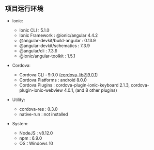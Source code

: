 ## 项目运行环境
- Ionic:
  - Ionic CLI                     : 5.1.0
  - Ionic Framework               : @ionic/angular 4.4.2
  - @angular-devkit/build-angular : 0.13.9
  - @angular-devkit/schematics    : 7.3.9
  - @angular/cli                  : 7.3.9
  - @ionic/angular-toolkit        : 1.5.1

- Cordova:
  - Cordova CLI       : 9.0.0 (cordova-lib@9.0.1)
  - Cordova Platforms : android 8.0.0
  - Cordova Plugins   : cordova-plugin-ionic-keyboard 2.1.3, cordova-plugin-ionic-webview 4.0.1, (and 8 other plugins)

- Utility:
  - cordova-res : 0.3.0
  - native-run  : not installed

- System:
  - NodeJS            : v8.12.0 
  - npm               : 6.9.0
  - OS                : Windows 10


